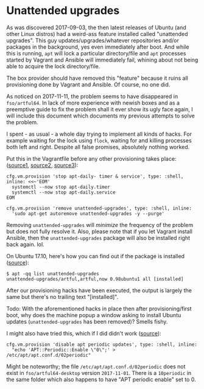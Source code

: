 # Unattended upgrades

As was discovered 2017-09-03, the then latest releases of Ubuntu (and other
Linux distros) had a weird-ass feature installed called "unattended upgrades".
This guy updates/upgrades/whatever repositories and/or packages in the
background, yes even immediately after boot. And while this is running, `apt`
will lock a particular directory/file and `apt` processes started by Vagrant and
Ansible will immediately fail, whining about not being able to acquire the lock
directory/file.

The box provider should have removed this "feature" because it ruins all
provisioning done by Vagrant and Ansible. Of course, no one did.

As noticed on 2017-11-11, the problem seems to have disappeared in
`fso/artful64`. In lack of more experience with newish boxes and as a preemptive
guide to fix the problem shall it ever show its ugly face again, I will include
this document which documents my previous attempts to solve the problem.

I spent - as usual - a whole day trying to implement all kinds of hacks. For
example waiting for the lock using `flock`, waiting for and killing processes
both left and right. Despite all false promises, absolutely nothing worked.

Put this in the Vagrantfile before any other provisioning takes place:
([source1][1], [source2][2], [source3][3]):

    cfg.vm.provision 'stop apt-daily- timer & service', type: :shell, inline: <<~'EOM'
      systemctl --now stop apt-daily.timer
      systemctl --now stop apt-daily.service
    EOM

    cfg.vm.provision 'remove unattended-upgrades', type: :shell, inline:
      'sudo apt-get autoremove unattended-upgrades -y --purge'

Removing `unattended-upgrades` will _minimize_ the frequency of the problem but
does not fully resolve it. Also, please note that if you let Vagrant install
Ansible, then the `unattended-upgrades` package will also be installed right
back again. lol.

On Ubuntu 17.10, here's how you can find out if the package is installed
([source][4]):

    $ apt -qq list unattended-upgrades
    unattended-upgrades/artful,artful,now 0.98ubuntu1 all [installed]

After our provisioning hacks have been executed, the output is largely the same
but there's no trailing text "[installed]".

Todo: With the aforementioned hacks in place then after provisioning/first boot,
why does the machine popup a window asking to install Ubuntu updates
(`unattended-upgrades` has been removed)? Smells fishy.

I might also have tried this, which if I did didn't work ([source][5]):

    cfg.vm.provision 'disable apt periodic updates', type: :shell, inline:
      "echo 'APT::Periodic::Enable \"0\";' > /etc/apt/apt.conf.d/02periodic"

Might be noteworthy; the file `/etc/apt/apt.conf.d/02periodic` does not exist in `fso/artful64-desktop` version `2017-11-01`. There is a `10periodic` in the same
folder which also happens to have "APT periodic enable" set to 0.

[1]: https://medium.com/@koalallama/vagrant-up-failing-could-not-get-lock-var-lib-dpkg-lock-13c73225782d
[2]: https://unix.stackexchange.com/a/315517
[3]: https://askubuntu.com/a/380030
[4]: https://askubuntu.com/a/823630
[5]: https://github.com/mitchellh/vagrant/issues/7508#issuecomment-281332526